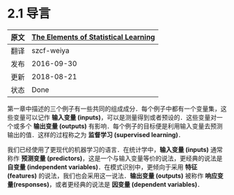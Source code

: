 # 2.1 导言

原文     | [The Elements of Statistical Learning](https://web.stanford.edu/~hastie/ElemStatLearn/printings/ESLII_print12.pdf#page=28)
      ---|---
翻译     | szcf-weiya
 发布 | 2016-09-30 
更新 | 2018-08-21
状态 | Done

第一章中描述的三个例子有一些共同的组成成分．每个例子中都有一个变量集，这些变量可以记作 **输入变量 (inputs)**，可以是测量得到或者预设的．这些变量对一个或多个 **输出变量 (outputs)** 有影响．每个例子的目标便是利用输入变量去预测输出的值．这样的过程称之为 **监督学习 (supervised learning)**．

我们已经使用了更现代的机器学习的语言．在统计学中，**输入变量 (inputs)** 通常称作 **预测变量 (predictors)**，这是一个与输入变量等价的说法，更经典的说法是 **自变量 (independent variables)**．在模式识别中，更倾向于采用 **特征 (features)** 的说法，我们也会采用这一说法．**输出变量 (outputs)** 被称作 **响应变量(responses)**，或者更经典的说法是 **因变量 (dependent variables)**．
